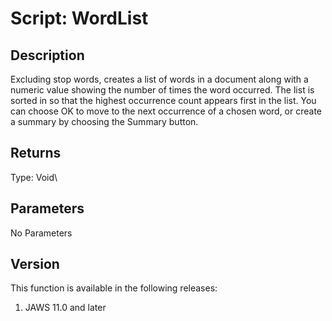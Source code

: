 # Script: WordList

## Description

Excluding stop words, creates a list of words in a document along with a
numeric value showing the number of times the word occurred. The list is
sorted in so that the highest occurrence count appears first in the
list. You can choose OK to move to the next occurrence of a chosen word,
or create a summary by choosing the Summary button.

## Returns

Type: Void\

## Parameters

No Parameters

## Version

This function is available in the following releases:

1.  JAWS 11.0 and later

